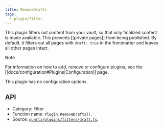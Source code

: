 ```yaml
---
title: RemoveDrafts
tags:
  - plugin/filter
---
```


This plugin filters out content from your vault, so that only finalized content is made available. This prevents [[private pages]] from being published. By default, it filters out all pages with `draft: true` in the frontmatter and leaves all other pages intact.

> [!note]
> For information on how to add, remove or configure plugins, see the [[docs/configuration#Plugins|Configuration]] page.

This plugin has no configuration options.

## API

- Category: Filter
- Function name: `Plugin.RemoveDrafts()`.
- Source: [`quartz/plugins/filters/draft.ts`](https://github.com/jackyzha0/quartz/blob/v4/quartz/plugins/filters/draft.ts).
